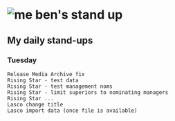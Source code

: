 # ![me](https://avatars2.githubusercontent.com/u/5232044?s=50&v=4) ben's stand up

## My daily stand-ups
 
### Tuesday

    Release Media Archive fix
    Rising Star - test data
    Rising Star - test management noms
    Rising Star - limit superiors to nominating managers
    Rising Star ...
    Lasco change title 
    Lasco import data (once file is available)
